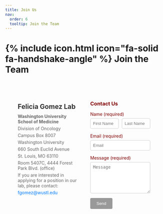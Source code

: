```yaml
---
title: Join Us
nav:
  order: 6
  tooltip: Join the Team
---
```


# {% include icon.html icon="fa-solid fa-handshake-angle" %} Join the Team

<div class="join-us-container">
  <div class="contact-info">
    <h2>Felicia Gomez Lab</h2>
    <p><strong>Washington University School of Medicine</strong></p>
    <p>Division of Oncology</p>
    <p>Campus Box 8007</p>
    <p>Washington University</p>
    <p>660 South Euclid Avenue</p>
    <p>St. Louis, MO 63110</p>
    <p>Room 5407C, 4444 Forest Park Blvd. (office)</p>
    <p>If you are interested in applying for a position in our lab, please contact:</p>
    <p><a href="mailto:fgomez@wustl.edu">fgomez@wustl.edu</a></p>
  </div>
  <div class="contact-form">
    <h3>Contact Us</h3>
    <form action="https://formspree.io/f/feliciagomezlab" method="POST">
      <div class="form-group">
        <label for="name">Name (required)</label>
        <div class="name-fields">
          <input type="text" id="first-name" name="first-name" placeholder="First Name" required>
          <input type="text" id="last-name" name="last-name" placeholder="Last Name" required>
        </div>
      </div>
      <div class="form-group">
        <label for="email">Email (required)</label>
        <input type="email" id="email" name="email" placeholder="Email" required>
      </div>
      <div class="form-group">
        <label for="message">Message (required)</label>
        <textarea id="message" name="message" placeholder="Message" required></textarea>
      </div>
      <button type="submit">Send</button>
    </form>
  </div>
</div>

<style>
  .join-us-container {
    display: flex;
    justify-content: space-between;
    max-width: 800px;
    margin: 0 auto;
    padding: 20px;
  }
  .contact-info, .contact-form {
    flex: 1;
    padding: 20px;
  }
  .contact-info h2 {
    color: #333;
    margin-bottom: 10px;
  }
  .contact-info p {
    margin: 5px 0;
    color: #666;
  }
  .contact-info a {
    color: #007bff;
    text-decoration: none;
  }
  .contact-form h3 {
    color: #800000;
    margin-bottom: 15px;
  }
  .form-group {
    margin-bottom: 15px;
  }
  .form-group label {
    display: block;
    color: #800000;
    margin-bottom: 5px;
  }
  .name-fields {
    display: flex;
    gap: 10px;
  }
  .name-fields input, .form-group input[type="email"], .form-group textarea {
    width: 100%;
    padding: 8px;
    border: 1px solid #ccc;
    border-radius: 4px;
    box-sizing: border-box;
  }
  .name-fields input {
    flex: 1;
  }
  .form-group textarea {
    height: 100px;
    resize: vertical;
  }
  button {
    background-color: #999;
    color: white;
    padding: 10px 20px;
    border: none;
    border-radius: 4px;
    cursor: pointer;
  }
  button:hover {
    background-color: #777;
  }
  @media (max-width: 600px) {
    .join-us-container {
      flex-direction: column;
    }
    .contact-info, .contact-form {
      width: 100%;
    }
  }
</style>
